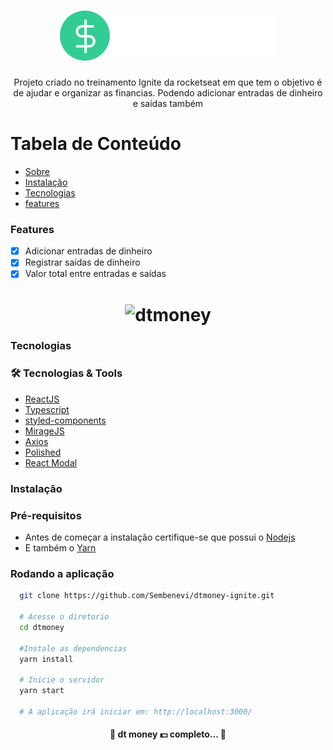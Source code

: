 
<h1 align="center">
<img src="./src/assets/logo.svg">
</h1>

<p align="center" id="sobre">Projeto criado no treinamento Ignite da rocketseat em que tem o objetivo é de ajudar e organizar as financias. Podendo adicionar entradas de dinheiro e saídas também  </p>


<h1> Tabela de Conteúdo </h1>

<!--ts-->
   * [Sobre](#Sobre)
   * [Instalação](#instalacao)
   * [Tecnologias](#tecnologias)
   * [features](#features)
<!--te-->

<h3 id="features">Features </h1>

- [x] Adicionar entradas de dinheiro
- [x] Registrar saídas de dinheiro
- [x] Valor total entre entradas e saídas
<h1 align="center">
  <img alt="dtmoney"  src="https://i.imgur.com/o8OdpRb.png" />
</h1>

<h3 id="tecnologias"> Tecnologias </h1>

### 🛠 Tecnologias & Tools 
- [ReactJS](https://pt-br.reactjs.org/)
- [Typescript](https://www.typescriptlang.org/)
- [styled-components](https://styled-components.com/)
- [MirageJS](https://miragejs.com/)
- [Axios](https://github.com/axios/axios)
- [Polished](https://polished.js.org/)
- [React Modal](https://github.com/reactjs/react-modal)


<h3 id="instalacao"> Instalação </h1>

### Pré-requisitos
- Antes de começar a instalação certifique-se que possui o [Nodejs](https://nodejs.org/en/download) 
- E também o [Yarn](https://classic.yarnpkg.com/en/docs/install/#debian-stable)

### Rodando a aplicação

```bash
  git clone https://github.com/Sembenevi/dtmoney-ignite.git

  # Acesse o diretorio 
  cd dtmoney

  #Instale as dependencias
  yarn install 

  # Inicie o servidor
  yarn start 

  # A aplicação irá iniciar em: http://localhost:3000/
```

<h4 align="center"> 
	🚧  dt money 💵 completo... 🚧
</h4>